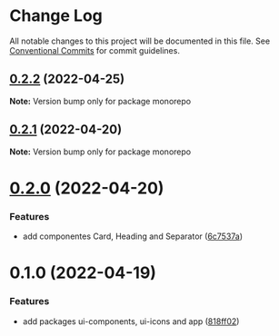# Change Log

All notable changes to this project will be documented in this file.
See [Conventional Commits](https://conventionalcommits.org) for commit guidelines.

## [0.2.2](https://github.com/thiagobrolly/monorepo/compare/v0.2.1...v0.2.2) (2022-04-25)

**Note:** Version bump only for package monorepo





## [0.2.1](https://github.com/thiagobrolly/monorepo/compare/v0.2.0...v0.2.1) (2022-04-20)

**Note:** Version bump only for package monorepo





# [0.2.0](https://github.com/thiagobrolly/monorepo/compare/v0.1.0...v0.2.0) (2022-04-20)


### Features

* add componentes Card, Heading and Separator ([6c7537a](https://github.com/thiagobrolly/monorepo/commit/6c7537a4130879d2690ad65d435f17cf70ed5537))





# 0.1.0 (2022-04-19)


### Features

* add packages ui-components, ui-icons and app ([818ff02](https://github.com/thiagobrolly/monorepo/commit/818ff020e4012fbc7557768c11e9104ae53e2b7e))
